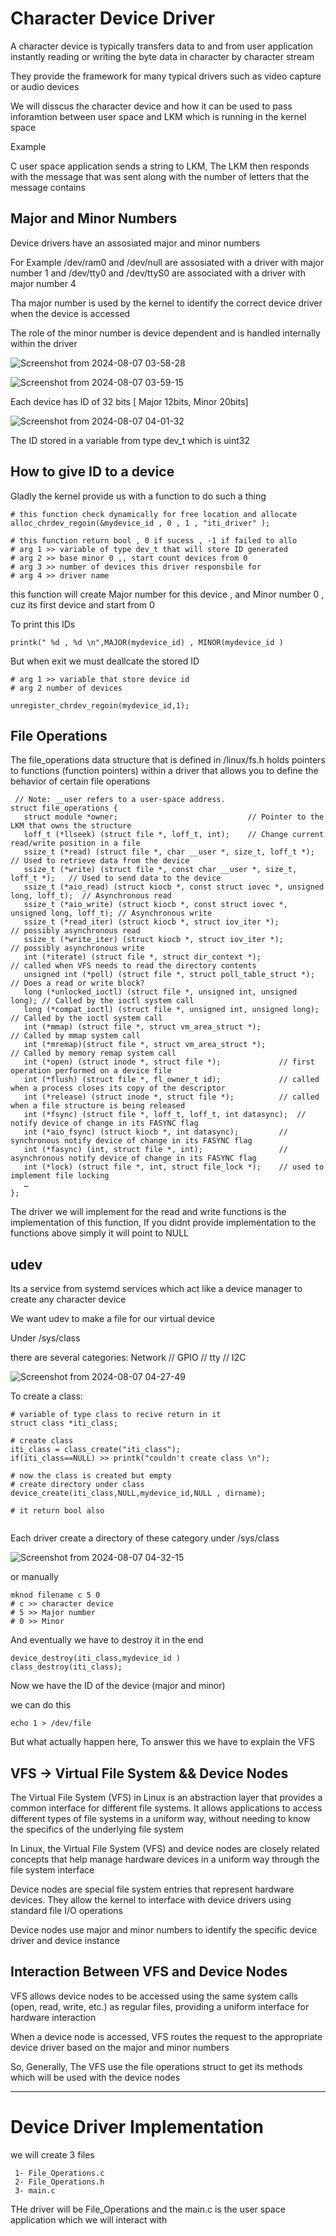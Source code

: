 # Character Device Driver


A character device is typically transfers data to and from user application instantly reading or writing the byte data in character by character stream


They provide the framework for many typical drivers such as video capture or audio devices 


We will disscus the character device and how it can be used to pass inforamtion between user space and LKM which is running in the kernel space


Example

C user space application sends a string to LKM, The LKM then responds with the message that was sent along with the number of letters that the message contains



## Major and Minor Numbers

Device drivers have an assosiated major and minor numbers

For Example /dev/ram0 and /dev/null are assosiated with a driver with major number 1 and /dev/tty0 and /dev/ttyS0 are associated with a driver with major number 4


Tha major number is used by the kernel to identify the correct device driver when the device is accessed


The role of the minor number is device dependent and is handled internally within the driver




![Screenshot from 2024-08-07 03-58-28](https://github.com/user-attachments/assets/dab6d468-e369-4411-b4eb-64bc46862759)







![Screenshot from 2024-08-07 03-59-15](https://github.com/user-attachments/assets/c205e863-b409-4e79-affc-094c1bd8c0e5)









Each device has ID of 32 bits [ Major 12bits, Minor 20bits]






![Screenshot from 2024-08-07 04-01-32](https://github.com/user-attachments/assets/2a37234f-fe53-4639-b22f-767ecff8a6be)





The ID stored in a variable from type dev_t which is uint32



## How to give ID to a device


Gladly the kernel provide us with a function to do such a thing


```
# this function check dynamically for free location and allocate
alloc_chrdev_regoin(&mydevice_id , 0 , 1 , "iti_driver" );

# this function return bool , 0 if sucess , -1 if failed to allo
# arg 1 >> variable of type dev_t that will store ID generated
# arg 2 >> base minor 0 ,, start count devices from 0
# arg 3 >> number of devices this driver responsbile for
# arg 4 >> driver name

```
this function will create Major number for this device , and Minor number 0 ,
cuz its first device and start from 0 


To print this IDs

```
printk(" %d , %d \n",MAJOR(mydevice_id) , MINOR(mydevice_id )

```



But when exit we must deallcate the stored ID


```
# arg 1 >> variable that store device id
# arg 2 number of devices

unregister_chrdev_regoin(mydevice_id,1);

```



## File Operations

The file_operations data structure that is defined in /linux/fs.h holds pointers to functions (function pointers) within a driver that allows you to define the behavior of certain file operations


```
 // Note: __user refers to a user-space address.
struct file_operations {
   struct module *owner;                             // Pointer to the LKM that owns the structure
   loff_t (*llseek) (struct file *, loff_t, int);    // Change current read/write position in a file
   ssize_t (*read) (struct file *, char __user *, size_t, loff_t *);    // Used to retrieve data from the device
   ssize_t (*write) (struct file *, const char __user *, size_t, loff_t *);   // Used to send data to the device
   ssize_t (*aio_read) (struct kiocb *, const struct iovec *, unsigned long, loff_t);  // Asynchronous read
   ssize_t (*aio_write) (struct kiocb *, const struct iovec *, unsigned long, loff_t); // Asynchronous write
   ssize_t (*read_iter) (struct kiocb *, struct iov_iter *);            // possibly asynchronous read
   ssize_t (*write_iter) (struct kiocb *, struct iov_iter *);           // possibly asynchronous write
   int (*iterate) (struct file *, struct dir_context *);                // called when VFS needs to read the directory contents
   unsigned int (*poll) (struct file *, struct poll_table_struct *);    // Does a read or write block?
   long (*unlocked_ioctl) (struct file *, unsigned int, unsigned long); // Called by the ioctl system call
   long (*compat_ioctl) (struct file *, unsigned int, unsigned long);   // Called by the ioctl system call
   int (*mmap) (struct file *, struct vm_area_struct *);                // Called by mmap system call
   int (*mremap)(struct file *, struct vm_area_struct *);               // Called by memory remap system call
   int (*open) (struct inode *, struct file *);             // first operation performed on a device file
   int (*flush) (struct file *, fl_owner_t id);             // called when a process closes its copy of the descriptor
   int (*release) (struct inode *, struct file *);          // called when a file structure is being released
   int (*fsync) (struct file *, loff_t, loff_t, int datasync);  // notify device of change in its FASYNC flag
   int (*aio_fsync) (struct kiocb *, int datasync);         // synchronous notify device of change in its FASYNC flag
   int (*fasync) (int, struct file *, int);                 // asynchronous notify device of change in its FASYNC flag
   int (*lock) (struct file *, int, struct file_lock *);    // used to implement file locking
   …
};

```


The driver we will implement for the read and write functions is the implementation of this function, If you didnt provide implementation to the functions above simply it will point to NULL



## udev


Its a service from systemd services which act like a device manager to create any character device

We want udev to make a file for our virtual device


Under /sys/class 

there are several categories: Network // GPIO // tty // I2C


![Screenshot from 2024-08-07 04-27-49](https://github.com/user-attachments/assets/569e7dd2-1cfe-484f-adf0-6c31f31a9835)




To create a class:


```
# variable of type class to recive return in it
struct class *iti_class;

# create class
iti_class = class_create("iti_class");
if(iti_class==NULL) >> printk("couldn't create class \n");

# now the class is created but empty
# create directory under class
device_create(iti_class,NULL,mydevice_id,NULL , dirname);

# it return bool also 


```

Each driver create a directory of these category under /sys/class





![Screenshot from 2024-08-07 04-32-15](https://github.com/user-attachments/assets/afd27cd4-a74b-40aa-9137-8fa361a05a44)




or manually

```
mknod filename c 5 0
# c >> character device
# 5 >> Major number
# 0 >> Minor

```


And eventually we have to destroy it in the end

```
device_destroy(iti_class,mydevice_id )
class_destroy(iti_class);

```

Now we have the ID of the device (major and minor)


we can do this

```
echo 1 > /dev/file

```


But what actually happen here, To answer this we have to explain the VFS



## VFS -> Virtual File System && Device Nodes


The Virtual File System (VFS) in Linux is an abstraction layer that provides a common interface for different file systems. 
It allows applications to access different types of file systems in a uniform way, without needing to know the specifics of the underlying file system



In Linux, the Virtual File System (VFS) and device nodes are closely related concepts that help manage hardware devices in a uniform way through the file system interface



Device nodes are special file system entries that represent hardware devices. They allow the kernel to interface with device drivers using standard file I/O operations


Device nodes use major and minor numbers to identify the specific device driver and device instance


## Interaction Between VFS and Device Nodes


VFS allows device nodes to be accessed using the same system calls (open, read, write, etc.) as regular files, providing a uniform interface for hardware interaction


When a device node is accessed, VFS routes the request to the appropriate device driver based on the major and minor numbers



So, Generally, The VFS use the file operations struct to get its methods which will be used with the device nodes


----------------------------------------------------------------------------------------------------------------------------------------------------------------------------------------------------


# Device Driver Implementation



we will create 3 files

     1- File_Operations.c
     2- File_Operations.h
     3- main.c


THe driver will be File_Operations and the main.c is the user space application which we will interact with


